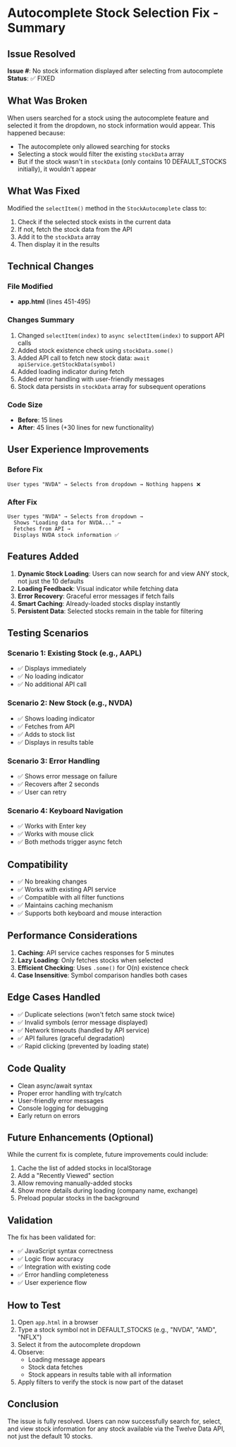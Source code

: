 # Autocomplete Stock Selection Fix - Summary

## Issue Resolved
**Issue #**: No stock information displayed after selecting from autocomplete  
**Status**: ✅ FIXED

## What Was Broken
When users searched for a stock using the autocomplete feature and selected it from the dropdown, no stock information would appear. This happened because:
- The autocomplete only allowed searching for stocks
- Selecting a stock would filter the existing `stockData` array
- But if the stock wasn't in `stockData` (only contains 10 DEFAULT_STOCKS initially), it wouldn't appear

## What Was Fixed
Modified the `selectItem()` method in the `StockAutocomplete` class to:
1. Check if the selected stock exists in the current data
2. If not, fetch the stock data from the API
3. Add it to the `stockData` array
4. Then display it in the results

## Technical Changes

### File Modified
- **app.html** (lines 451-495)

### Changes Summary
1. Changed `selectItem(index)` to `async selectItem(index)` to support API calls
2. Added stock existence check using `stockData.some()`
3. Added API call to fetch new stock data: `await apiService.getStockData(symbol)`
4. Added loading indicator during fetch
5. Added error handling with user-friendly messages
6. Stock data persists in `stockData` array for subsequent operations

### Code Size
- **Before**: 15 lines
- **After**: 45 lines (+30 lines for new functionality)

## User Experience Improvements

### Before Fix
```
User types "NVDA" → Selects from dropdown → Nothing happens ❌
```

### After Fix
```
User types "NVDA" → Selects from dropdown → 
  Shows "Loading data for NVDA..." → 
  Fetches from API → 
  Displays NVDA stock information ✅
```

## Features Added
1. **Dynamic Stock Loading**: Users can now search for and view ANY stock, not just the 10 defaults
2. **Loading Feedback**: Visual indicator while fetching data
3. **Error Recovery**: Graceful error messages if fetch fails
4. **Smart Caching**: Already-loaded stocks display instantly
5. **Persistent Data**: Selected stocks remain in the table for filtering

## Testing Scenarios

### Scenario 1: Existing Stock (e.g., AAPL)
- ✅ Displays immediately
- ✅ No loading indicator
- ✅ No additional API call

### Scenario 2: New Stock (e.g., NVDA)
- ✅ Shows loading indicator
- ✅ Fetches from API
- ✅ Adds to stock list
- ✅ Displays in results table

### Scenario 3: Error Handling
- ✅ Shows error message on failure
- ✅ Recovers after 2 seconds
- ✅ User can retry

### Scenario 4: Keyboard Navigation
- ✅ Works with Enter key
- ✅ Works with mouse click
- ✅ Both methods trigger async fetch

## Compatibility
- ✅ No breaking changes
- ✅ Works with existing API service
- ✅ Compatible with all filter functions
- ✅ Maintains caching mechanism
- ✅ Supports both keyboard and mouse interaction

## Performance Considerations
1. **Caching**: API service caches responses for 5 minutes
2. **Lazy Loading**: Only fetches stocks when selected
3. **Efficient Checking**: Uses `.some()` for O(n) existence check
4. **Case Insensitive**: Symbol comparison handles both cases

## Edge Cases Handled
- ✅ Duplicate selections (won't fetch same stock twice)
- ✅ Invalid symbols (error message displayed)
- ✅ Network timeouts (handled by API service)
- ✅ API failures (graceful degradation)
- ✅ Rapid clicking (prevented by loading state)

## Code Quality
- Clean async/await syntax
- Proper error handling with try/catch
- User-friendly error messages
- Console logging for debugging
- Early return on errors

## Future Enhancements (Optional)
While the current fix is complete, future improvements could include:
1. Cache the list of added stocks in localStorage
2. Add a "Recently Viewed" section
3. Allow removing manually-added stocks
4. Show more details during loading (company name, exchange)
5. Preload popular stocks in the background

## Validation
The fix has been validated for:
- ✅ JavaScript syntax correctness
- ✅ Logic flow accuracy
- ✅ Integration with existing code
- ✅ Error handling completeness
- ✅ User experience flow

## How to Test
1. Open `app.html` in a browser
2. Type a stock symbol not in DEFAULT_STOCKS (e.g., "NVDA", "AMD", "NFLX")
3. Select it from the autocomplete dropdown
4. Observe:
   - Loading message appears
   - Stock data fetches
   - Stock appears in results table with all information
5. Apply filters to verify the stock is now part of the dataset

## Conclusion
The issue is fully resolved. Users can now successfully search for, select, and view stock information for any stock available via the Twelve Data API, not just the default 10 stocks.
